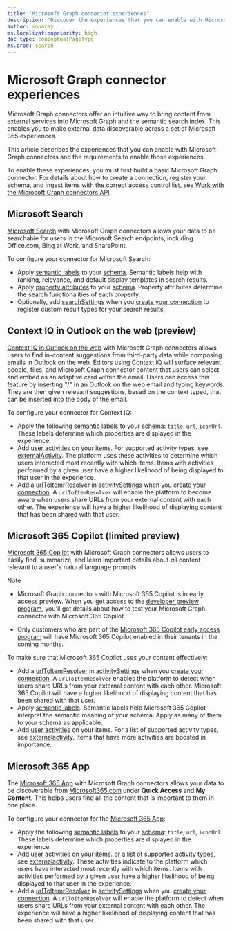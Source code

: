 ```yaml
---
title: "Microsoft Graph connector experiences"
description: "Discover the experiences that you can enable with Microsoft Graph connectors and the requirements to build those experiences."
author: monaray
ms.localizationpriority: high
doc_type: conceptualPageType
ms.prod: search
---
```


# Microsoft Graph connector experiences

Microsoft Graph connectors offer an intuitive way to bring content from external services into Microsoft Graph and the semantic search index. This enables you to make external data discoverable across a set of Microsoft 365 experiences.

This article describes the experiences that you can enable with Microsoft Graph connectors and the requirements to enable those experiences.

To enable these experiences, you must first build a basic Microsoft Graph connector. For details about how to create a connection, register your schema, and ingest items with the correct access control list, see [Work with the Microsoft Graph connectors API](/graph/connecting-external-content-connectors-api-overview). 

## Microsoft Search 
[Microsoft Search](/microsoftsearch/connectors-overview) with Microsoft Graph connectors allows your data to be searchable for users in the Microsoft Search endpoints, including Office.com, Bing at Work, and SharePoint. 

To configure your connector for Microsoft Search:
- Apply [semantic labels](/graph/connecting-external-content-manage-schema#semantic-labels) to your [schema](/graph/api/resources/externalconnectors-schema). Semantic labels help with ranking, relevance, and default display templates in search results.
- Apply [property attributes](/graph/connecting-external-content-manage-schema#property-attributes) to your [schema](/graph/api/resources/externalconnectors-schema). Property attributes determine the search functionalities of each property.
- Optionally, add [searchSettings](/graph/api/resources/externalconnectors-searchsettings) when you [create your connection](/graph/api/externalconnectors-external-post-connections) to register custom result types for your search results. 

## Context IQ in Outlook on the web (preview)
[Context IQ in Outlook on the web](https://techcommunity.microsoft.com/t5/microsoft-365-blog/microsoft-editor-using-context-iq-in-outlook-on-the-web-and-word/ba-p/3643497) with Microsoft Graph connectors allows users to find in-content suggestions from third-party data while composing emails in Outlook on the web. Editors using Context IQ will surface relevant people, files, and Microsoft Graph connector content that users can select and embed as an adaptive card within the email.
Users can access this feature by inserting "/" in an Outlook on the web email and typing keywords. They are then given relevant suggestions, based on the context typed, that can be inserted into the body of the email. 

To configure your connector for Context IQ:
- Apply the following [semantic labels](/graph/connecting-external-content-manage-schema#semantic-labels) to your [schema](/graph/api/resources/externalconnectors-schema): `title`, `url`, `iconUrl`. These labels determine which properties are displayed in the experience.
- Add [user activities](/graph/api/externalconnectors-externalitem-addactivities) on your items. For supported activity types, see [externalActivity](/graph/api/resources/externalconnectors-externalactivity). The platform uses these activities to determine which users interacted most recently with which items. Items with activities performed by a given user have a higher likelihood of being displayed to that user in the experience.
- Add a [urlToItemrResolver](/graph/api/resources/externalconnectors-urltoitemresolverbase) in [activitySettings](/graph/api/resources/externalconnectors-activitysettings) when you [create your connection](/graph/connecting-external-content-manage-connections#create-a-connection). A `urlToItemResolver` will enable the platform to become aware when users share URLs from your external content with each other. The experience will have a higher likelihood of displaying content that has been shared with that user.

## Microsoft 365 Copilot (limited preview)
[Microsoft 365 Copilot](https://blogs.microsoft.com/blog/2023/03/16/introducing-microsoft-365-copilot-your-copilot-for-work/) with Microsoft Graph connectors allows users to easily find, summarize, and learn important details about *all* content relevant to a user's natural language prompts. 

> [!NOTE]
> - Microsoft Graph connectors with Microsoft 365 Copilot is in early access preview. When you get access to the [developer preview program](https://forms.office.com/Pages/ResponsePage.aspx?id=v4j5cvGGr0GRqy180BHbR06na7ADVcFBoFXEJ5M8YD1UNkdQODE5VDNKOUQ2UlBSVUJJRlJDVktTVS4u), you'll get details about how to test your Microsoft Graph connector with Microsoft 365 Copilot.
> 
> - Only customers who are part of the [Microsoft 365 Copilot early access program](https://blogs.microsoft.com/blog/2023/05/09/introducing-the-microsoft-365-copilot-early-access-program-and-2023-microsoft-work-trend-index/) will have Microsoft 365 Copilot enabled in their tenants in the coming months.

To make sure that Microsoft 365 Copilot uses your content effectively:
- Add a [urlToItemResolver](/graph/api/resources/externalconnectors-urltoitemresolverbase) in [activitySettings](/graph/api/resources/externalconnectors-activitysettings) when you [create your connection](/graph/connecting-external-content-manage-connections#create-a-connection). A `urlToItemResolver` enables the platform to detect when users share URLs from your external content with each other. Microsoft 365 Copilot will have a higher likelihood of displaying content that has been shared with that user. 
- Apply [semantic labels](/graph/connecting-external-content-manage-schema). Semantic labels help Microsoft 365 Copilot interpret the semantic meaning of your schema. Apply as many of them to your schema as applicable.
- Add [user activities](/graph/api/externalconnectors-externalitem-addactivities) on your items. For a list of supported activity types, see [externalactivity](/graph/api/resources/externalconnectors-externalactivity). Items that have more activities are boosted in importance.

## Microsoft 365 App
The [Microsoft 365 App](https://office.com) with Microsoft Graph connectors allows your data to be discoverable from [Microsoft365.com](https://www.microsoft365.com/) under **Quick Access** and **My Content**. This helps users find all the content that is important to them in one place. 

To configure your connector for the [Microsoft 365 App](https://office.com):
- Apply the following [semantic labels](/graph/connecting-external-content-manage-schema#semantic-labels) to your [schema](/graph/api/resources/externalconnectors-schema): `title`, `url`, `iconUrl`. These labels determine which properties are displayed in the experience.
- Add [user activities](/graph/api/externalconnectors-externalitem-addactivities) on your items. or a list of supported activity types, see [externalactivity](/graph/api/resources/externalconnectors-externalactivity). These activities indicate to the platform which users have interacted most recently with which items. Items with activities performed by a given user have a higher likelihood of being displayed to that user in the experience.
- Add a [urlToItemrResolver](/graph/api/resources/externalconnectors-urltoitemresolverbase) in [activitySettings](/graph/api/resources/externalconnectors-activitysettings) when you [create your connection](/graph/connecting-external-content-manage-connections#create-a-connection). A `urlToItemResolver` will enable the platform to detect when users share URLs from your external content with each other. The experience will have a higher likelihood of displaying content that has been shared with that user.

